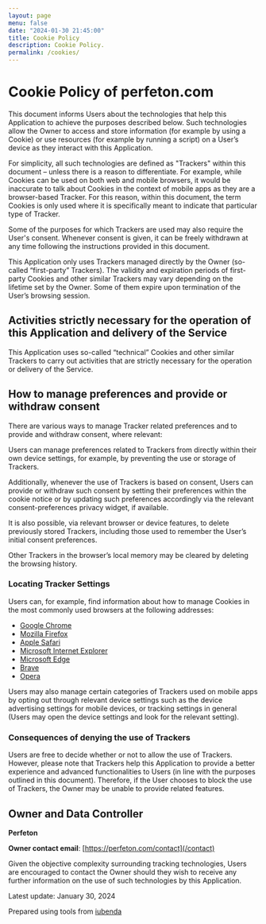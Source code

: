 ```yaml
---
layout: page
menu: false
date: "2024-01-30 21:45:00"
title: Cookie Policy
description: Cookie Policy.
permalink: /cookies/
---
```


# Cookie Policy of perfeton.com #
This document informs Users about the technologies that help this Application to achieve the purposes described below. Such technologies allow the Owner to access and store information (for example by using a Cookie) or use resources (for example by running a script) on a User’s device as they interact with this Application.

For simplicity, all such technologies are defined as "Trackers" within this document – unless there is a reason to differentiate.
For example, while Cookies can be used on both web and mobile browsers, it would be inaccurate to talk about Cookies in the context of mobile apps as they are a browser-based Tracker. For this reason, within this document, the term Cookies is only used where it is specifically meant to indicate that particular type of Tracker.

Some of the purposes for which Trackers are used may also require the User's consent. Whenever consent is given, it can be freely withdrawn at any time following the instructions provided in this document.

This Application only uses Trackers managed directly by the Owner (so-called “first-party” Trackers).
The validity and expiration periods of first-party Cookies and other similar Trackers may vary depending on the lifetime set by the Owner. Some of them expire upon termination of the User’s browsing session.

## Activities strictly necessary for the operation of this Application and delivery of the Service ##
This Application uses so-called “technical” Cookies and other similar Trackers to carry out activities that are strictly necessary for the operation or delivery of the Service.

## How to manage preferences and provide or withdraw consent ##
There are various ways to manage Tracker related preferences and to provide and withdraw consent, where relevant:

Users can manage preferences related to Trackers from directly within their own device settings, for example, by preventing the use or storage of Trackers.

Additionally, whenever the use of Trackers is based on consent, Users can provide or withdraw such consent by setting their preferences within the cookie notice or by updating such preferences accordingly via the relevant consent-preferences privacy widget, if available.

It is also possible, via relevant browser or device features, to delete previously stored Trackers, including those used to remember the User’s initial consent preferences.

Other Trackers in the browser’s local memory may be cleared by deleting the browsing history.

### Locating Tracker Settings ###
Users can, for example, find information about how to manage Cookies in the most commonly used browsers at the following addresses:

- [Google Chrome](https://support.google.com/chrome/answer/95647?hl=en&p=cpn_cookies)
- [Mozilla Firefox](https://support.mozilla.org/en-US/kb/enable-and-disable-cookies-website-preferences)
- [Apple Safari](https://support.apple.com/guide/safari/manage-cookies-and-website-data-sfri11471/)
- [Microsoft Internet Explorer](http://windows.microsoft.com/en-us/windows-vista/block-or-allow-cookies)
- [Microsoft Edge](https://support.microsoft.com/en-us/help/4027947)
- [Brave](https://support.brave.com/hc/en-us/articles/360022806212-How-do-I-use-Shields-while-browsing)
- [Opera](https://help.opera.com/en/latest/web-preferences/#cookies)

Users may also manage certain categories of Trackers used on mobile apps by opting out through relevant device settings such as the device advertising settings for mobile devices, or tracking settings in general (Users may open the device settings and look for the relevant setting).

### Consequences of denying the use of Trackers ###
Users are free to decide whether or not to allow the use of Trackers. However, please note that Trackers help this Application to provide a better experience and advanced functionalities to Users (in line with the purposes outlined in this document). Therefore, if the User chooses to block the use of Trackers, the Owner may be unable to provide related features.

## Owner and Data Controller ##
**Perfeton**

**Owner contact email**: [https://perfeton.com/contact](/contact)

Given the objective complexity surrounding tracking technologies, Users are encouraged to contact the Owner should they wish to receive any further information on the use of such technologies by this Application.

Latest update: January 30, 2024

Prepared using tools from [iubenda](https://www.iubenda.com/en/cookie-solution)